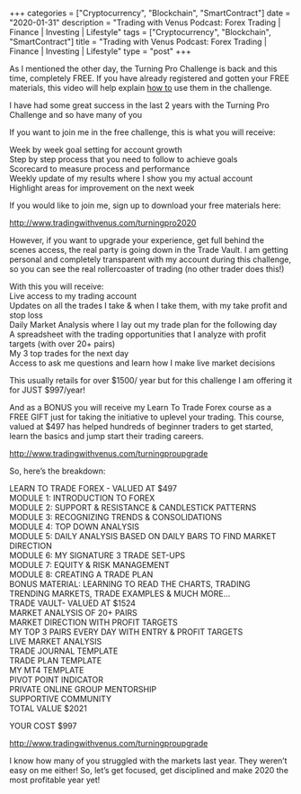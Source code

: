 +++
categories = ["Cryptocurrency", "Blockchain", "SmartContract"]
date = "2020-01-31"
description = "Trading with Venus Podcast: Forex Trading | Finance | Investing | Lifestyle"
tags = ["Cryptocurrency", "Blockchain", "SmartContract"]
title = "Trading with Venus Podcast: Forex Trading | Finance | Investing | Lifestyle"
type = "post"
+++

As I mentioned the other day, the Turning Pro Challenge is back and this
time, completely FREE. If you have already registered and gotten your
FREE materials, this video will help explain [how to](https://www.playgroundfx.com/blog/forex-trading-how-to/) use them in the
challenge.

I have had some great success in the last 2 years with the Turning Pro
Challenge and so have many of you

If you want to join me in the free challenge, this is what you will
receive:

Week by week goal setting for account growth  
Step by step process that you need to follow to achieve goals  
Scorecard to measure process and performance  
Weekly update of my results where I show you my actual account  
Highlight areas for improvement on the next week

If you would like to join me, sign up to download your free materials
here:

http://www.tradingwithvenus.com/turningpro2020

However, if you want to upgrade your experience, get full behind the
scenes access, the real party is going down in the Trade Vault. I am
getting personal and completely transparent with my account during this
challenge, so you can see the real rollercoaster of trading (no other
trader does this!)

With this you will receive:  
Live access to my trading account  
Updates on all the trades I take & when I take them, with my take profit
and stop loss  
Daily Market Analysis where I lay out my trade plan for the following
day  
A spreadsheet with the trading opportunities that I analyze with profit
targets (with over 20+ pairs)  
My 3 top trades for the next day  
Access to ask me questions and learn how I make live market decisions

This usually retails for over $1500/ year but for this challenge I am
offering it for JUST $997/year!

And as a BONUS you will receive my Learn To Trade Forex course as a FREE
GIFT just for taking the initiative to uplevel your trading. This
course, valued at $497 has helped hundreds of beginner traders to get
started, learn the basics and jump start their trading careers.

http://www.tradingwithvenus.com/turningproupgrade

So, here’s the breakdown:

LEARN TO TRADE FOREX - VALUED AT $497  
MODULE 1: INTRODUCTION TO FOREX  
MODULE 2: SUPPORT & RESISTANCE & CANDLESTICK PATTERNS  
MODULE 3: RECOGNIZING TRENDS & CONSOLIDATIONS  
MODULE 4: TOP DOWN ANALYSIS  
MODULE 5: DAILY ANALYSIS BASED ON DAILY BARS TO FIND MARKET DIRECTION  
MODULE 6: MY SIGNATURE 3 TRADE SET-UPS  
MODULE 7: EQUITY & RISK MANAGEMENT  
MODULE 8: CREATING A TRADE PLAN  
BONUS MATERIAL: LEARNING TO READ THE CHARTS, TRADING TRENDING MARKETS,
TRADE EXAMPLES & MUCH MORE…  
TRADE VAULT- VALUED AT $1524  
MARKET ANALYSIS OF 20+ PAIRS  
MARKET DIRECTION WITH PROFIT TARGETS  
MY TOP 3 PAIRS EVERY DAY WITH ENTRY & PROFIT TARGETS  
LIVE MARKET ANALYSIS  
TRADE JOURNAL TEMPLATE  
TRADE PLAN TEMPLATE  
MY MT4 TEMPLATE  
PIVOT POINT INDICATOR  
PRIVATE ONLINE GROUP MENTORSHIP  
SUPPORTIVE COMMUNITY  
TOTAL VALUE $2021

YOUR COST $997

http://www.tradingwithvenus.com/turningproupgrade

I know how many of you struggled with the markets last year. They
weren’t easy on me either! So, let’s get focused, get disciplined and
make 2020 the most profitable year yet!
